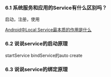### 6.1 系统服务和应用的Service有什么区别吗？
启动，注册，使用

[Android中Local Service最本质的作用是什么](https://www.zhihu.com/question/19591125/answer/15998566)



### 6.2 说说service的启动原理
startService
bindService的auto create



### 6.3 说说service的绑定原理